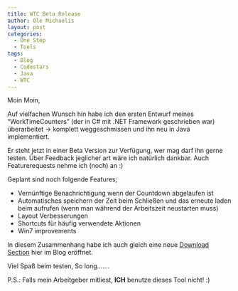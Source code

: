 ```yaml
---
title: WTC Beta Release
author: Ole Michaelis
layout: post
categories:
  - One Step
  - Tools
tags:
  - Blog
  - Codestars
  - Java
  - WTC
---
```


Moin Moin,

Auf vielfachen Wunsch hin habe ich den ersten Entwurf meines “WorkTimeCounters” (der in C# mit .NET Framework geschrieben war) überarbeitet -> komplett weggeschmissen und ihn neu in Java implementiert.

Er steht jetzt in einer Beta Version zur Verfügung, wer mag darf ihn gerne testen. Über Feedback jeglicher art wäre ich natürlich dankbar. Auch Featurerequests nehme ich (noch) an :)

Geplant sind noch folgende Features;

*   Vernünftige Benachrichtigung wenn der Countdown abgelaufen ist
*   Automatisches speichern der Zeit beim Schließen und das erneute laden beim aufrufen (wenn man während der Arbeitszeit neustarten muss)
*   Layout Verbesserungen
*   Shortcuts für häufig verwendete Aktionen
*   Win7 improvements

In diesem Zusammenhang habe ich auch gleich eine neue [Download Section][2] hier im Blog eröffnet.

 [2]: http://blog.codestars.eu/?page_id=168

Viel Spaß beim testen, So long…….

P.S.: Falls mein Arbeitgeber mitliest, **ICH** benutze dieses Tool nicht! :)